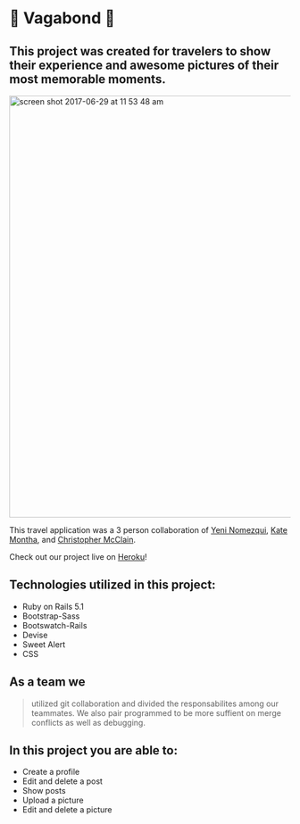 # :city_sunset: Vagabond :city_sunset:

## This project was created for travelers to show their experience and awesome pictures of their most memorable moments. 

<img width="756" alt="screen shot 2017-06-29 at 11 53 48 am" src="https://user-images.githubusercontent.com/22422858/27697302-d343bad6-5cc1-11e7-9e26-4f3f03a572af.png">

This travel application was a 3 person collaboration of [Yeni Nomezqui](https://github.com/Rolita1007), [Kate Montha](https://github.com/katemontha), and [Christopher McClain](https://github.com/cmac1223).

Check out our project live on [Heroku](https://shielded-mountain-14432.herokuapp.com/)!

## Technologies utilized in this project:
* Ruby on Rails 5.1
* Bootstrap-Sass
* Bootswatch-Rails
* Devise
* Sweet Alert
* CSS

## As a team we
> utilized git collaboration and divided the responsabilites among our teammates. We also pair programmed to be more suffient  on merge conflicts as well as debugging.  

## In this project you are able to:
* Create a profile
* Edit and delete a post
* Show posts
* Upload a picture
* Edit and delete a picture

